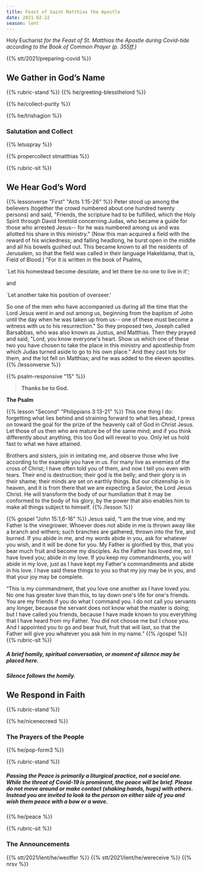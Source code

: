 ```yaml
---
title: Feast of Saint Matthias the Apostle
date: 2021-02-22
season: lent
---
```

Holy Eucharist
_for the Feast of St. Matthias the Apostle during Covid-tide_
_according to the Book of Common Prayer (p. 355ff.)_

{{% stt/2021/preparing-covid %}}

## We Gather in God’s Name

{{% rubric-stand %}}
{{% he/greeting-blessthelord %}}

{{% he/collect-purity %}}

{{% he/trishagion %}}


### Salutation and Collect
{{% letuspray %}}

{{% propercollect stmatthias %}}

{{% rubric-sit %}}
## We Hear God’s Word
{{% lessonverse "First" "Acts 1:15-26" %}}
Peter stood up among the believers (together the crowd numbered about one hundred twenty persons) and said, "Friends, the scripture had to be fulfilled, which the Holy Spirit through David foretold concerning Judas, who became a guide for those who arrested Jesus-- for he was numbered among us and was allotted his share in this ministry." (Now this man acquired a field with the reward of his wickedness; and falling headlong, he burst open in the middle and all his bowels gushed out. This became known to all the residents of Jerusalem, so that the field was called in their language Hakeldama, that is, Field of Blood.) "For it is written in the book of Psalms,

`Let his homestead become desolate,
and let there be no one to live in it';

and

`Let another take his position of overseer.'

So one of the men who have accompanied us during all the time that the Lord Jesus went in and out among us, beginning from the baptism of John until the day when he was taken up from us-- one of these must become a witness with us to his resurrection." So they proposed two, Joseph called Barsabbas, who was also known as Justus, and Matthias. Then they prayed and said, "Lord, you know everyone's heart. Show us which one of these two you have chosen to take the place in this ministry and apostleship from which Judas turned aside to go to his own place." And they cast lots for them, and the lot fell on Matthias; and he was added to the eleven apostles.
{{% /lessonverse %}}


{{% psalm-responsive "15" %}}

> **Thanks be to God.**

**The Psalm**

{{% lesson "Second" "Philippians 3:13-21" %}}
This one thing I do: forgetting what lies behind and straining forward to what lies ahead, I press on toward the goal for the prize of the heavenly call of God in Christ Jesus. Let those of us then who are mature be of the same mind; and if you think differently about anything, this too God will reveal to you. Only let us hold fast to what we have attained.

Brothers and sisters, join in imitating me, and observe those who live according to the example you have in us. For many live as enemies of the cross of Christ; I have often told you of them, and now I tell you even with tears. Their end is destruction; their god is the belly; and their glory is in their shame; their minds are set on earthly things. But our citizenship is in heaven, and it is from there that we are expecting a Savior, the Lord Jesus Christ. He will transform the body of our humiliation that it may be conformed to the body of his glory, by the power that also enables him to make all things subject to himself.
{{% /lesson %}}

{{% gospel "John 15:1,6-16" %}}
Jesus said, “I am the true vine, and my Father is the vinegrower. Whoever does not abide in me is thrown away like a branch and withers; such branches are gathered, thrown into the fire, and burned. If you abide in me, and my words abide in you, ask for whatever you wish, and it will be done for you. My Father is glorified by this, that you bear much fruit and become my disciples. As the Father has loved me, so I have loved you; abide in my love. If you keep my commandments, you will abide in my love, just as I have kept my Father's commandments and abide in his love. I have said these things to you so that my joy may be in you, and that your joy may be complete.

“This is my commandment, that you love one another as I have loved you. No one has greater love than this, to lay down one's life for one's friends. You are my friends if you do what I command you. I do not call you servants any longer, because the servant does not know what the master is doing; but I have called you friends, because I have made known to you everything that I have heard from my Father. You did not choose me but I chose you. And I appointed you to go and bear fruit, fruit that will last, so that the Father will give you whatever you ask him in my name.”
{{% /gospel %}}
{{% rubric-sit %}}
##### A brief homily, spiritual conversation, or moment of silence may be placed here.
##### Silence follows the homily.

## We Respond in Faith

{{% rubric-stand %}}

{{% he/nicenecreed %}}

### The Prayers of the People

{{% he/pop-form3 %}}

{{% rubric-stand %}}

##### Passing the Peace is primarily a liturgical practice, not a social one. While the threat of Covid-19 is prominent, the peace will be brief. Please do not move around or make contact (shaking hands, hugs) with others. Instead you are invited to look to the person on either side of you and wish them peace with a bow or a wave.
{{% he/peace %}}

{{% rubric-sit %}}

### The Announcements
{{% stt/2021/lent/he/weoffer %}}
{{% stt/2021/lent/he/wereceive %}}
{{% nrsv %}}
